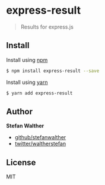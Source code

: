 # express-result

> Results for express.js

## Install
Install using [npm]()
```sh
$ npm install express-result --save
```

Install using [yarn]()
```sh
$ yarn add express-result
```

## Author
**Stefan Walther**

* [github/stefanwalther](https://github.com/stefanwalther)
* [twitter/waltherstefan](http://twitter.com/waltherstefan)

## License
MIT

